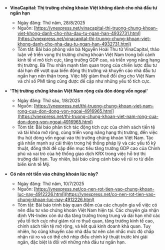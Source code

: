 - **VinaCapital: Thị trường chứng khoán Việt không dành cho nhà đầu tư ngắn hạn**
    - Ngày đăng: Thứ năm, 28/8/2025
    - Nguồn: [https://vnexpress.net/vinacapital-thi-truong-chung-khoan-viet-khong-danh-cho-nha-dau-tu-ngan-han-4932731.html](https://vnexpress.net/vinacapital-thi-truong-chung-khoan-viet-khong-danh-cho-nha-dau-tu-ngan-han-4932731.html)
    - Tóm tắt: Bài báo phỏng vấn bà Nguyễn Hoài Thu từ VinaCapital, thảo luận về triển vọng thị trường chứng khoán Việt Nam trong bối cảnh kinh tế vĩ mô tích cực, tăng trưởng GDP cao, và triển vọng nâng hạng thị trường.  Bà Thu nhấn mạnh tầm quan trọng của chiến lược đầu tư dài hạn để vượt qua biến động thị trường và khuyến cáo nhà đầu tư ngắn hạn nên thận trọng.  Việc Mỹ giảm thuế đối ứng cho Việt Nam và chỉ số PMI tăng cũng được đề cập như những yếu tố tích cực.

- **'Thị trường chứng khoán Việt Nam rộng cửa đón dòng vốn ngoại'**
    - Ngày đăng: Thứ sáu, 1/8/2025
    - Nguồn: [https://vnexpress.net/thi-truong-chung-khoan-viet-nam-rong-cua-don-dong-von-ngoai-4916965.html](https://vnexpress.net/thi-truong-chung-khoan-viet-nam-rong-cua-don-dong-von-ngoai-4916965.html)
    - Tóm tắt: Bài báo phân tích tác động tích cực của chính sách tiền tệ và tài khóa mở rộng, cùng triển vọng nâng hạng thị trường, đến việc thu hút dòng vốn ngoại vào thị trường chứng khoán Việt Nam.  Tác giả nhấn mạnh sự cải thiện trong hệ thống pháp lý và các yếu tố kỹ thuật, đồng thời đề cập đến mục tiêu tăng trưởng GDP cao của Chính phủ và vai trò của hệ thống giao dịch KRX trong việc hỗ trợ thị trường dài hạn.  Tuy nhiên, bài báo cũng cảnh báo về rủi ro từ diễn biến kinh tế Mỹ.

- **Có nên rót tiền vào chứng khoán lúc này?**
    - Ngày đăng: Thứ năm, 10/7/2025
    - Nguồn: [https://vnexpress.net/co-nen-rot-tien-vao-chung-khoan-luc-nay-4912226.html](https://vnexpress.net/co-nen-rot-tien-vao-chung-khoan-luc-nay-4912226.html)
    - Tóm tắt: Bài báo trình bày quan điểm của các chuyên gia về việc có nên đầu tư vào chứng khoán Việt Nam hiện tại.  Các chuyên gia nhận định VN-Index còn dư địa tăng trưởng trong trung và dài hạn nhờ các yếu tố tích cực như giảm rủi ro thuế quan, tăng trưởng kinh tế cao, chính sách tiền tệ mở rộng, và kết quả kinh doanh khả quan. Tuy nhiên, họ cũng khuyến cáo nhà đầu tư nên cân nhắc mức độ chấp nhận rủi ro và có thể chờ nhịp điều chỉnh kỹ thuật trước khi giải ngân, đặc biệt là đối với những nhà đầu tư ngắn hạn.
